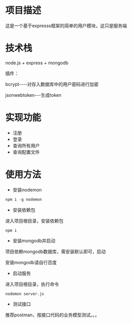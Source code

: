 # 项目描述
这是一个基于expresss框架的简单的用户模块，这只是服务端
# 技术栈
node.js + express + mongodb

插件：

bcrypt----对存入数据库中的用户密码进行加密

jsonwebtoken---生成token
# 实现功能
- 注册
- 登录
- 查询所有用户
- 查询配置文件

# 使用方法
- 安装nodemon

 ```js
npm i -g nodemon
 ```
- 安装依赖包

进入项目根目录，安装依赖包

```
npm i 
```
- 安装mongodb并启动

项目依赖mongodb数据库，需安装默认即可，启动

安装mongodb请自行百度

- 启动服务

进入项目根目录，执行命令

```
nodemon server.js
```

- 测试接口

推荐postman，按接口代码的业务模型测试。。。

